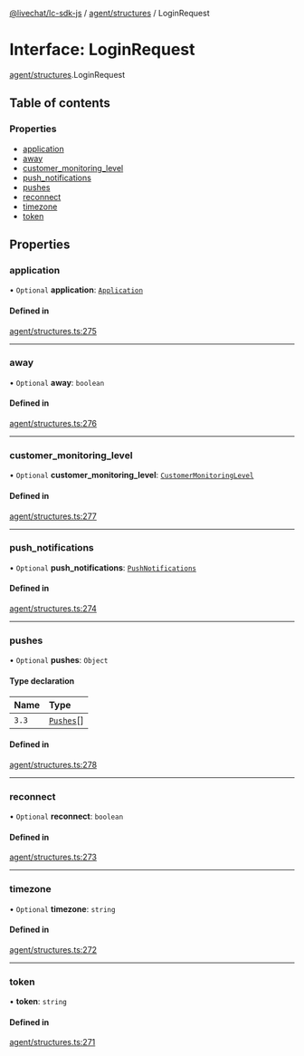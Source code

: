 [@livechat/lc-sdk-js](../README.md) / [agent/structures](../modules/agent_structures.md) / LoginRequest

# Interface: LoginRequest

[agent/structures](../modules/agent_structures.md).LoginRequest

## Table of contents

### Properties

- [application](agent_structures.LoginRequest.md#application)
- [away](agent_structures.LoginRequest.md#away)
- [customer\_monitoring\_level](agent_structures.LoginRequest.md#customer_monitoring_level)
- [push\_notifications](agent_structures.LoginRequest.md#push_notifications)
- [pushes](agent_structures.LoginRequest.md#pushes)
- [reconnect](agent_structures.LoginRequest.md#reconnect)
- [timezone](agent_structures.LoginRequest.md#timezone)
- [token](agent_structures.LoginRequest.md#token)

## Properties

### application

• `Optional` **application**: [`Application`](agent_structures.Application.md)

#### Defined in

[agent/structures.ts:275](https://github.com/livechat/lc-sdk-js/blob/951da85/src/agent/structures.ts#L275)

___

### away

• `Optional` **away**: `boolean`

#### Defined in

[agent/structures.ts:276](https://github.com/livechat/lc-sdk-js/blob/951da85/src/agent/structures.ts#L276)

___

### customer\_monitoring\_level

• `Optional` **customer\_monitoring\_level**: [`CustomerMonitoringLevel`](../enums/agent_structures.CustomerMonitoringLevel.md)

#### Defined in

[agent/structures.ts:277](https://github.com/livechat/lc-sdk-js/blob/951da85/src/agent/structures.ts#L277)

___

### push\_notifications

• `Optional` **push\_notifications**: [`PushNotifications`](agent_structures.PushNotifications.md)

#### Defined in

[agent/structures.ts:274](https://github.com/livechat/lc-sdk-js/blob/951da85/src/agent/structures.ts#L274)

___

### pushes

• `Optional` **pushes**: `Object`

#### Type declaration

| Name | Type |
| :------ | :------ |
| `3.3` | [`Pushes`](../enums/agent_structures.Pushes.md)[] |

#### Defined in

[agent/structures.ts:278](https://github.com/livechat/lc-sdk-js/blob/951da85/src/agent/structures.ts#L278)

___

### reconnect

• `Optional` **reconnect**: `boolean`

#### Defined in

[agent/structures.ts:273](https://github.com/livechat/lc-sdk-js/blob/951da85/src/agent/structures.ts#L273)

___

### timezone

• `Optional` **timezone**: `string`

#### Defined in

[agent/structures.ts:272](https://github.com/livechat/lc-sdk-js/blob/951da85/src/agent/structures.ts#L272)

___

### token

• **token**: `string`

#### Defined in

[agent/structures.ts:271](https://github.com/livechat/lc-sdk-js/blob/951da85/src/agent/structures.ts#L271)
